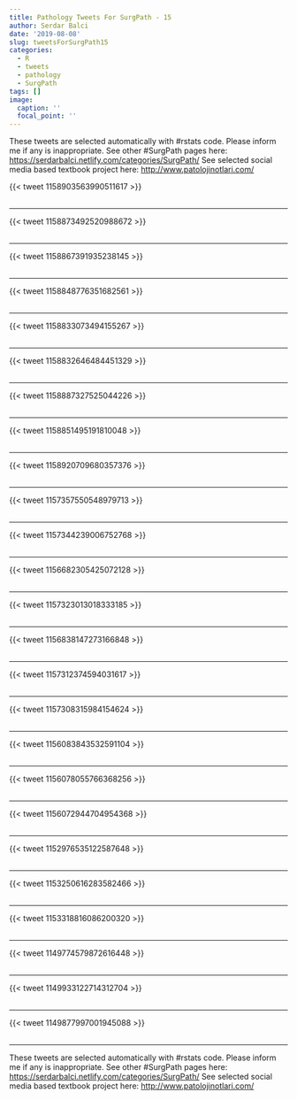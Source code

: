 ```yaml
---
title: Pathology Tweets For SurgPath - 15
author: Serdar Balci
date: '2019-08-08'
slug: tweetsForSurgPath15
categories:
  - R
  - tweets
  - pathology
  - SurgPath
tags: []
image:
  caption: ''
  focal_point: ''
---
```



These tweets are selected automatically with #rstats code. Please inform me if any is inappropriate.
See other #SurgPath pages here: https://serdarbalci.netlify.com/categories/SurgPath/ 
See selected social media based textbook project here: http://www.patolojinotlari.com/

{{< tweet 1158903563990511617 >}}
<br>
<br>
<hr>
{{< tweet 1158873492520988672 >}}
<br>
<br>
<hr>
{{< tweet 1158867391935238145 >}}
<br>
<br>
<hr>
{{< tweet 1158848776351682561 >}}
<br>
<br>
<hr>
{{< tweet 1158833073494155267 >}}
<br>
<br>
<hr>
{{< tweet 1158832646484451329 >}}
<br>
<br>
<hr>
{{< tweet 1158887327525044226 >}}
<br>
<br>
<hr>
{{< tweet 1158851495191810048 >}}
<br>
<br>
<hr>
{{< tweet 1158920709680357376 >}}
<br>
<br>
<hr>
{{< tweet 1157357550548979713 >}}
<br>
<br>
<hr>
{{< tweet 1157344239006752768 >}}
<br>
<br>
<hr>
{{< tweet 1156682305425072128 >}}
<br>
<br>
<hr>
{{< tweet 1157323013018333185 >}}
<br>
<br>
<hr>
{{< tweet 1156838147273166848 >}}
<br>
<br>
<hr>
{{< tweet 1157312374594031617 >}}
<br>
<br>
<hr>
{{< tweet 1157308315984154624 >}}
<br>
<br>
<hr>
{{< tweet 1156083843532591104 >}}
<br>
<br>
<hr>
{{< tweet 1156078055766368256 >}}
<br>
<br>
<hr>
{{< tweet 1156072944704954368 >}}
<br>
<br>
<hr>
{{< tweet 1152976535122587648 >}}
<br>
<br>
<hr>
{{< tweet 1153250616283582466 >}}
<br>
<br>
<hr>
{{< tweet 1153318816086200320 >}}
<br>
<br>
<hr>
{{< tweet 1149774579872616448 >}}
<br>
<br>
<hr>
{{< tweet 1149933122714312704 >}}
<br>
<br>
<hr>
{{< tweet 1149877997001945088 >}}
<br>
<br>
<hr>


These tweets are selected automatically with #rstats code. Please inform me if any is inappropriate.
See other #SurgPath pages here: https://serdarbalci.netlify.com/categories/SurgPath/ 
See selected social media based textbook project here: http://www.patolojinotlari.com/
